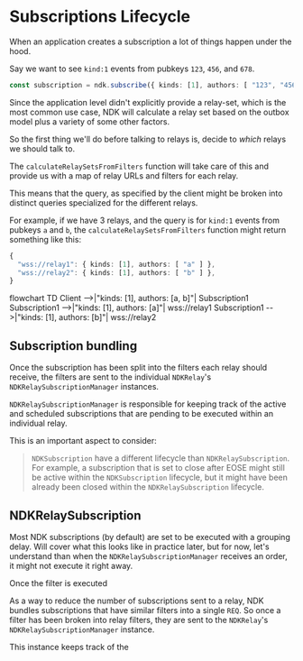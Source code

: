 # Subscriptions Lifecycle
When an application creates a subscription a lot of things happen under the hood.

Say we want to see `kind:1` events from pubkeys `123`, `456`, and `678`.

```ts
const subscription = ndk.subscribe({ kinds: [1], authors: [ "123", "456", "678" ]})
```

Since the application level didn't explicitly provide a relay-set, which is the most common use case, NDK will calculate a relay set based on the outbox model plus a variety of some other factors.

So the first thing we'll do before talking to relays is, decide to *which* relays we should talk to.

The `calculateRelaySetsFromFilters` function will take care of this and provide us with a map of relay URLs and filters for each relay.

This means that the query, as specified by the client might be broken into distinct queries specialized for the different relays.

For example, if we have 3 relays, and the query is for `kind:1` events from pubkeys `a` and `b`, the `calculateRelaySetsFromFilters` function might return something like this:

```ts
{
  "wss://relay1": { kinds: [1], authors: [ "a" ] },
  "wss://relay2": { kinds: [1], authors: [ "b" ] },
}
```

flowchart TD
    Client -->|"kinds: [1], authors: [a, b]"| Subscription1
    Subscription1 -->|"kinds: [1], authors: [a]"| wss://relay1
    Subscription1 -->|"kinds: [1], authors: [b]"| wss://relay2

## Subscription bundling
Once the subscription has been split into the filters each relay should receive, the filters are sent to the individual `NDKRelay`'s `NDKRelaySubscriptionManager` instances.

`NDKRelaySubscriptionManager` is responsible for keeping track of the active and scheduled subscriptions that are pending to be executed within an individual relay.

This is an important aspect to consider:

> `NDKSubscription` have a different lifecycle than `NDKRelaySubscription`. For example, a subscription that is set to close after EOSE might still be active within the `NDKSubscription` lifecycle, but it might have been already been closed within the `NDKRelaySubscription` lifecycle.

## NDKRelaySubscription
Most NDK subscriptions (by default) are set to be executed with a grouping delay. Will cover what this looks like in practice later, but for now, let's understand than when the `NDKRelaySubscriptionManager` receives an order, it might not execute it right away.

Once the filter is executed

As a way to reduce the number of subscriptions sent to a relay, NDK bundles subscriptions that have similar filters into a single `REQ`. So once a filter has been broken into relay filters, they are sent to the `NDKRelay`'s `NDKRelaySubscriptionManager` instance.

This instance keeps track of the 
